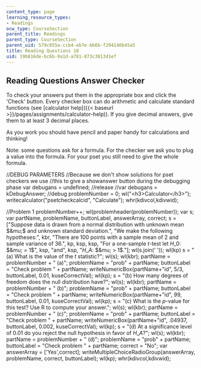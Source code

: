 ```yaml
---
content_type: page
learning_resource_types:
- Readings
ocw_type: CourseSection
parent_title: Readings
parent_type: CourseSection
parent_uid: 579c055a-ccb4-eb7e-bb6b-f294146b45a5
title: Reading Questions 18
uid: 19b816de-bc6b-9a1d-a781-873c3813d1ef
---
```


Reading Questions Answer Checker
--------------------------------

To check your answers put them in the appropriate box and click the 'Check' button. Every checker box can do arithmetic and calculate standard functions (see [calculator help]({{< baseurl >}}/pages/assignments/calculator-help)). If you give decimal answers, give them to at least 3 decimal places.

As you work you should have pencil and paper handy for calculations and thinking!

Note: some questions ask for a formula. For the checker we ask you to plug a value into the formula. For your pset you still need to give the whole formula.

//DEBUG PARAMETERS //Because we don't show solutions for pset checkers we use //this to give a showanswer button during the debugging phase var debugans = undefined; //release //var debugans = kDebugAnswer; //debug problemNumber = 0; wl("\<h3>Calculator\</h3>"); writecalculator("psetcheckcalcid", "Calculate"); whr(kdivcol,kdivwid);

//Problem 1 problemNumber++; wl(problemheader(problemNumber)); var s; var partName, problemName, buttonLabel, answerArray, correct; s = \["Suppose data is drawn from a normal distribution with unknown mean $&mu;$ and unknown standard deviation.", "We make the following hypotheses:", kbr, "There are 100 points with a sample mean of 2 and sample variance of 36.", kp, ksp, ksp, "For a one-sample $t$-test let $H\_0$: $&mu; = 1$", ksp, "and", ksp, "$H\_A$: $&mu; > 1$."\]; wl(s.join(' ')); wl(kp) s = "(a) What is the value of the $t$ statistic?"; wl(s); wl(kbr); partName = problemNumber + " (a)"; problemName = "prob" + partName; buttonLabel = "Check problem " + partName; writeNumericBox(partName+"id", 5/3, buttonLabel, 0.01, kuseCorrectVal); wl(kp); s = "(b) How many degrees of freedom does the null distribution have?"; wl(s); wl(kbr); partName = problemNumber + " (b)"; problemName = "prob" + partName; buttonLabel = "Check problem " + partName; writeNumericBox(partName+"id", 99, buttonLabel, 0.01, kuseCorrectVal); wl(kp); s = "(c) What is the $p$-value for this test? Use R to compute your answer."; wl(s); wl(kbr); partName = problemNumber + " (c)"; problemName = "prob" + partName; buttonLabel = "Check problem " + partName; writeNumericBox(partName+"id", .04937, buttonLabel, 0.002, kuseCorrectVal); wl(kp); s = "(d) At a significance level of $0.01$ do you reject the null hypothesis in favor of $H\_A$?"; wl(s); wl(kbr); partName = problemNumber + " (d)"; problemName = "prob" + partName; buttonLabel = "Check problem " + partName; correct = "No"; var answerArray = \['Yes',correct\]; writeMultipleChoiceRadioGroup(answerArray, problemName, correct, buttonLabel); wl(kp); whr(kdivcol,kdivwid);